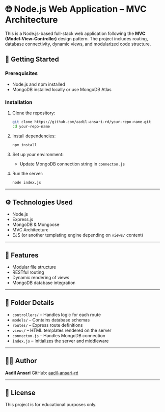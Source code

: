 


# 🌐 Node.js Web Application – MVC Architecture

This is a Node.js-based full-stack web application following the **MVC (Model-View-Controller)** design pattern. The project includes routing, database connectivity, dynamic views, and modularized code structure.







## 🚀 Getting Started

### Prerequisites

- Node.js and npm installed
- MongoDB installed locally or use MongoDB Atlas

### Installation

1. Clone the repository:
   ```bash
   git clone https://github.com/aadil-ansari-rd/your-repo-name.git
   cd your-repo-name
   ````

2. Install dependencies:

   ```bash
   npm install
   ```

3. Set up your environment:

   * Update MongoDB connection string in `connecton.js`

4. Run the server:

   ```bash
   node index.js
   ```

---

## ⚙️ Technologies Used

* Node.js
* Express.js
* MongoDB & Mongoose
* MVC Architecture
* EJS (or another templating engine depending on `views/` content)

---

## 📌 Features

* Modular file structure
* RESTful routing
* Dynamic rendering of views
* MongoDB database integration

---

## 📁 Folder Details

* `controllers/` – Handles logic for each route
* `models/` – Contains database schemas
* `routes/` – Express route definitions
* `views/` – HTML templates rendered on the server
* `connecton.js` – Handles MongoDB connection
* `index.js` – Initializes the server and middleware

---

## 🙋‍♂️ Author

**Aadil Ansari**
GitHub: [aadil-ansari-rd](https://github.com/aadil-ansari-rd)

---

## 📝 License

This project is for educational purposes only.

